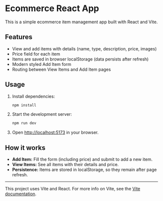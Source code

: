 # Ecommerce React App

This is a simple ecommerce item management app built with React and Vite.

## Features
- View and add items with details (name, type, description, price, images)
- Price field for each item
- Items are saved in browser localStorage (data persists after refresh)
- Modern styled Add Item form
- Routing between View Items and Add Item pages

## Usage
1. Install dependencies:
   ```bash
   npm install
   ```
2. Start the development server:
   ```bash
   npm run dev
   ```
3. Open [http://localhost:5173](http://localhost:5173) in your browser.

## How it works
- **Add Item:** Fill the form (including price) and submit to add a new item.
- **View Items:** See all items with their details and price.
- **Persistence:** Items are stored in localStorage, so they remain after page refresh.

---

This project uses Vite and React. For more info on Vite, see the [Vite documentation](https://vitejs.dev/).
